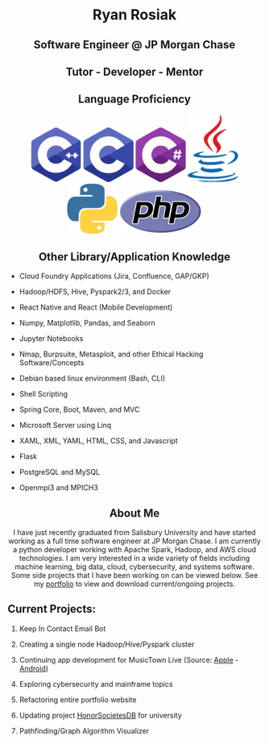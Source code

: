 <h1> <div align="center">Ryan Rosiak</div> </h1>
<h2> <div align="center">Software Engineer @ JP Morgan Chase</div> </h2>
<h2> <div align="center">Tutor - Developer - Mentor</div> </h2>
<h2> <div align="center">Language Proficiency</div> </h2>
<div align="center">
  <img src="Pictures/cpp.png" width="100"></img>
  <img src="Pictures/c.png" width="100"></img>
  <img src="Pictures/csharp.png" width="100"></img>
  <img src="Pictures/java.png" width="100"></img>
  <img src="Pictures/python.png" width="100"></img>
  <img src="Pictures/php2.png" width="165"></img>
</div>
<h2> <div align="center">Other Library/Application Knowledge</div> </h2>
<ul>
  <li><p>Cloud Foundry Applications (Jira, Confluence, GAP/GKP)</p></li>
  <li><p>Hadoop/HDFS, Hive, Pyspark2/3, and Docker</p></li>
  <li><p>React Native and React (Mobile Development)</p></li>
  <li><p>Numpy, Matplotlib, Pandas, and Seaborn</p></li>
  <li><p>Jupyter Notebooks</p></li>
  <li><p>Nmap, Burpsuite, Metasploit, and other Ethical Hacking Software/Concepts</p></li>
  <li><p>Debian based linux environment (Bash, CLI)</p></li>
  <li><p>Shell Scripting</p></li>
  <li><p>Spring Core, Boot, Maven, and MVC</p></li>
  <li><p>Microsoft Server using Linq</p></li>
  <li><p>XAML, XML, YAML, HTML, CSS, and Javascript</p></li>
  <li><p>Flask</p></li>
  <li><p>PostgreSQL and MySQL</p></li>
  <li><p>Openmpi3 and MPICH3</p></li>
</ul>
<h2> <div align="center">About Me</div> </h2>
<div align="center"><p>I have just recently graduated from Salisbury University and have started working as a full time software engineer at JP Morgan Chase.
  I am currently a python developer working with Apache Spark, Hadoop, and AWS cloud technologies. I am very interested in a wide variety of fields including
  machine learning, big data, cloud, cybersecurity, and systems software. Some side projects that I have been working on can be viewed below. 
  See my <a href="http://spa542.pythonanywhere.com/index.html">portfolio</a> to view and download current/ongoing projects.</p></div>
<h2> <div align="left">Current Projects:</div> </h2>
<ol>
  <li><p>Keep In Contact Email Bot</p></li>
  <li><p>Creating a single node Hadoop/Hive/Pyspark cluster</p></li>
  <li><p>Continuing app development for MusicTown Live (Source: <a href="https://apps.apple.com/us/app/musictown-live-find-live-music/id1217586564">Apple</a> - <a href="https://play.google.com/store/apps/details?id=com.musiqueliveapp&hl=en_US&gl=US">Android</a>)</p></li>
  <li>Exploring cybersecurity and mainframe topics</li>
  <li><p>Refactoring entire portfolio website</p</li>
  <li><p>Updating project <a href="https://github.com/spa542/HonorSocietiesDB">HonorSocietesDB</a> for university</p></li>
  <li><p>Pathfinding/Graph Algorithm Visualizer</p></li>
</ol>
<!--
**spa542/spa542** is a ✨ _special_ ✨ repository because its `README.md` (this file) appears on your GitHub profile.

Here are some ideas to get you started:

- 🔭 I’m currently working on ...
- 🌱 I’m currently learning ...
- 👯 I’m looking to collaborate on ...
- 🤔 I’m looking for help with ...
- 💬 Ask me about ...
- 📫 How to reach me: ...
- 😄 Pronouns: ...
- ⚡ Fun fact: ...
-->
